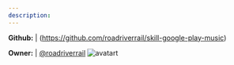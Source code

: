 ```yaml
---
description: 
---
```



**Github:** | (https://github.com/roadriverrail/skill-google-play-music)

**Owner:** | [@roadriverrail](https://github.com/roadriverrail) ![avatart](https://avatars0.githubusercontent.com/u/614752?v=4)

